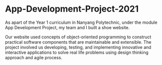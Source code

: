# App-Development-Project-2021

As apart of the Year 1 curriculum in Nanyang Polytechnic, under the module App Development Project, my team and I built a shoe website.

Our website used concepts of object-oriented programming to construct practical software components that are maintainable and extensible. The project involved us developing, testing, and implementing innovative and interactive applications to solve real life problems using design thinking approach and agile process.
